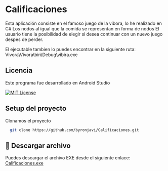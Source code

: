 # Calificaciones

Esta aplicación consiste en el famoso juego de la vibora, lo he realizado en C#
Los nodos al igual que la comida se representan en forma de nodos
El usuario tiene la posibilidad de elegir si desea continuar con un nuevo juego despes de perder.

El ejecutable tambien lo puedes encontrar en la siguiente ruta: Vivora\Vivora\bin\Debug\vibira.exe


## Licencia

Este programa fue desarrollado en Android Studio

[![MIT License](https://img.shields.io/badge/License-MIT-green.svg)](https://choosealicense.com/licenses/mit/)




## Setup del proyecto

Clonamos el proyecto

```bash
  git clone https://github.com/byronjavi/Calificaciones.git
```


## 📲 Descargar archivo 

Puedes descargar el archivo EXE desde el siguiente enlace:  
[Calificaciones.exe](https://drive.google.com/file/d/1TEET87qD_M2ANulqO9oHBvsibuFEUbtV/view?usp=sharing)
```

